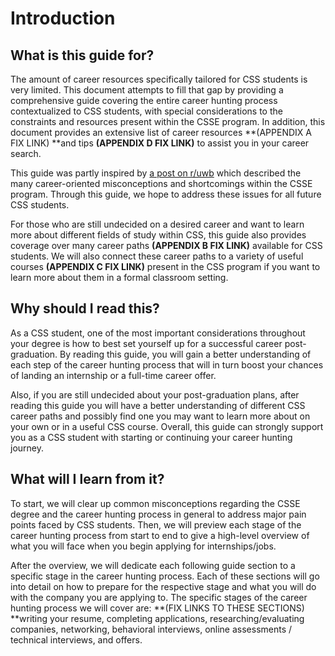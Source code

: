 # Introduction


## What is this guide for?

The amount of career resources specifically tailored for CSS students is very limited. This document attempts to fill that gap by providing a comprehensive guide covering the entire career hunting process contextualized to CSS students, with special considerations to the constraints and resources present within the CSSE program. In addition, this document provides an extensive list of career resources **(APPENDIX A FIX LINK) **and tips **(APPENDIX D FIX LINK)** to assist you in your career search.

This guide was partly inspired by [a post on r/uwb](https://www.reddit.com/r/uwb/comments/kyd1j2/thoughts_on_the_csse_program_as_someone_working/) which described the many career-oriented misconceptions and shortcomings within the CSSE program. Through this guide, we hope to address these issues for all future CSS students.

For those who are still undecided on a desired career and want to learn more about different fields of study within CSS, this guide also provides coverage over many career paths **(APPENDIX B FIX LINK)** available for CSS students. We will also connect these career paths to a variety of useful courses **(APPENDIX C FIX LINK)** present in the CSS program if you want to learn more about them in a formal classroom setting.


## Why should I read this?

As a CSS student, one of the most important considerations throughout your degree is how to best set yourself up for a successful career post-graduation. By reading this guide, you will gain a better understanding of each step of the career hunting process that will in turn boost your chances of landing an internship or a full-time career offer.   

Also, if you are still undecided about your post-graduation plans, after reading this guide you will have a better understanding of different CSS career paths and possibly find one you may want to learn more about on your own or in a useful CSS course. Overall, this guide can strongly support you as a CSS student with starting or continuing your career hunting journey.


## What will I learn from it?

To start, we will clear up common misconceptions regarding the CSSE degree and the career hunting process in general to address major pain points faced by CSS students. Then, we will preview each stage of the career hunting process from start to end to give a high-level overview of what you will face when you begin applying for internships/jobs.

After the overview, we will dedicate each following guide section to a specific stage in the career hunting process. Each of these sections will go into detail on how to prepare for the respective stage and what you will do with the company you are applying to. The specific stages of the career hunting process we will cover are: **(FIX LINKS TO THESE SECTIONS) **writing your resume, completing applications, researching/evaluating companies, networking, behavioral interviews, online assessments / technical interviews, and offers.  